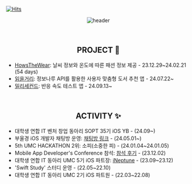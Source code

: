 [![Hits](https://hits.seeyoufarm.com/api/count/incr/badge.svg?url=https%3A%2F%2Fgithub.com%2Frafa-e1&count_bg=%2337945F&title_bg=%23000000&icon=apple.svg&icon_color=%23FFFFFF&title=HITS&edge_flat=false)](https://hits.seeyoufarm.com) 

<div align=center>

![header](https://capsule-render.vercel.app/api?type=venom&color=348858&height=300&section=header&text=Code%20With%20Heart.&fontSize=90&fontColor=FF3D5F&animation=twinkling)

<br>

## PROJECT 📱
<div align=left>

- [HowsTheWear](https://github.com/rafa-e1/HowsTheWear-iOS): 날씨 정보와 온도에 따른 패션 정보 제공 - 23.12.29~24.02.21 (54 days)
- [읽을거리](https://github.com/BOOK-TALK/Readables-iOS): 정보나루 API를 활용한 사용자 맞춤형 도서 추천 앱 - 24.07.22~
- [밀리세컨드](https://github.com/rafa-e1/Millisecond): 반응 속도 테스트 앱 - 24.09.13~

</div>

<br>

## ACTIVITY ✨
<div align=left>

- 대학생 연합 IT 벤처 창업 동아리 SOPT 35기 iOS YB - (24.09~)<br>
- 부울경 iOS 개발자 채팅방 운영: [채팅방 링크](https://open.kakao.com/o/gsa7zdpg) - (24.05.01~)<br>
- 5th UMC HACKATHON 2위: 소피(소중한 피) - (24.01.04~24.01.05)<br>
- Mobile App Developer's Conference 참석: [참석 후기](https://rafa.oopy.io/conference0-retrospect) - (23.12.02)<br>
- 대학생 연합 IT 동아리 UMC 5기 iOS 파트장: [iNeptune](https://github.com/iNeptune-Code-Adventurers/iNeptune) - (23.09~23.12)<br>
- 'Swift Study' 스터디 운영 - (22.05~22.10)<br>
- 대학생 연합 IT 동아리 UMC 2기 iOS 파트원 - (22.03~22.08)<br>

</div>

